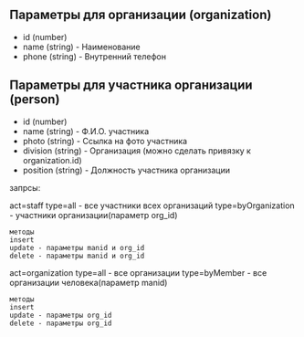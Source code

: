 <h2>Параметры для организации (organization)</h2>
<ul>
<li>id (number)</li>
<li>name (string) - Наименование</li>
<li>phone (string) - Внутренний телефон</li>
</ul>
<h2>Параметры для участника организации (person)</h2>
<ul>
<li>id (number)</li>
<li>name (string) - Ф.И.О. участника</li>
<li>photo (string) - Ссылка на фото участника</li>
<li>division (string) - Организация (можно сделать привязку к organization.id)</li>
<li>position (string) - Должность участника организации</li>
</ul>

запрсы:

act=staff
    type=all - все участники всех организаций
    type=byOrganization - участники организации(параметр org_id)
    
    методы
    insert
    update - параметры manid и org_id
    delete - параметры manid и org_id
    
act=organization
    type=all - все организации
    type=byMember - все организации человека(параметр manid)
    
    методы
    insert
    update - параметры org_id
    delete - параметры org_id